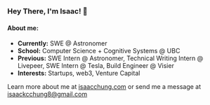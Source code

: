 ### Hey There, I'm Isaac! 👋

#### About me:
- **Currently:** SWE @ Astronomer
- **School:** Computer Science + Cognitive Systems @ UBC
- **Previous:** SWE Intern @ Astronomer, Technical Writing Intern @ Livepeer, SWE Intern @ Tesla, Build Engineer @ Visier
- **Interests:** Startups, web3, Venture Capital

Learn more about me at [isaacchung.com](https://isaacchung.com) or send me a message at isaackcchung8@gmail.com
